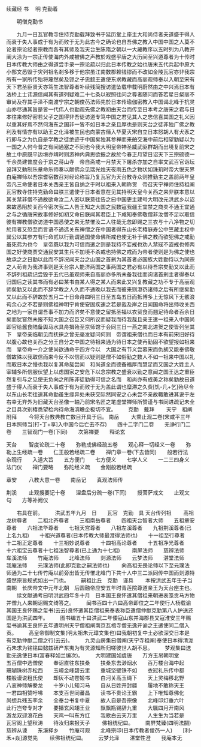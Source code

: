 续藏经   书
　明 克勤着
　　 

　　明僧克勤书

　　九月一日瓦官教寺住持克勤载拜致书于延历堂上座主大和尚侍者夫道盛于得人而衰于失人事成于有为而败于无为此古今之确论也自吾佛之教入中国中国之人莫不论者宗论经者宗教而各有其师及我天台生陈隋之朝以一大藏教序以五时列为八教开阐大涂为一宗正传使海内外咸被佛之声教於戏盛乎唐之大历间至兴道尊者为十传时日本传教大师由之得道尝手录一宗论疏以归此日本传教之始也唐末五代兵起中原大小部文悉毁于灾列祖名剎多移于他宗虽江南数郡赖钱镠而不改如金陵瓦官亦非我宗所有一家所传殆将蔑然矣及镠之子忠懿王遣使东求教藏而高丽观师奉以入朝至宋有天下君圣臣贤天亦笃生法智尊者补续残简搜访遣坠载申载明蔚然由之中兴焉日本有法桥上士讳源信闻其有道列疑难二十七条以寂照往问之尊者随问而答若星日粲丽不审尚及存其手泽不南渡宁宗之朝俊芿法师先於日本传瑜伽密教入中国谒北峰于抗灵山亦尽通其旨是皆一代伟人也勤观先佛之教初由天台而传至日本考之唐宋之君与日本往来修好密若父子之国得非吾徒访道专笃中国之君见其人之忠信喜其国之礼义因以重其好焉不然何海东之国非一皆不如日本之亲且厚也是则天台之徒非独广佛之教利及有情亦有以助王之化泽被生民也向蒙古僭入华夏灭宋自立日本怒胡人有犬豕之行即与之为仇自是学教之徒绝迹于中国矣独其参禅而来舶交海中前后相望勤疑以为一国之人何今昔之有间通塞之不同也今我大明皇帝神圣威武驱群胡而出境复前宋之故土中原既平边境亦靖时则游神内典思欲振之故於今春正月望日诏天下三宗硕德一千余员建普度会于京之蒋山寺　帝自斋戒一月禁天下屠杀亦加之自率文武百官诣坛设拜又勅制乐章命乐师奏以献佛众见瑞光烛天夜雨五色之物状如珠玑时帝大悦天界白庵禅师以吾宗耆宿数召对经论称旨乃复瓦官为天台教寺众则推勤主之盖前两年皇帝凡三命使者日本关西亲王皆自纳之于时以祖来入朝称贺　帝召天宁禅师住持祖阐瓦官教寺住持克勤命曰朕三遣使于日本者意在见其持明天皇今关西之来非朕本意以其关禁非僧不通故欲命汝二人密以朕意往告之曰中国更主建号大明改元洪武乡以诏来故悉阻於关西今密次我二人告王知之大国之民数寇我疆王宜禁之商卖不通王宜通之与之循唐宋故事修好如初又命曰朕闻其君臣上下咸知奉佛敬僧非汝僧不足以取信彼有禅教僧欲访道中国悉使之来无禁惟汝二人往哉无忽即赐之三衣与十八净物之切於用者又恐至而言语不通选关东禅僧之在中国者得东山长老椿庭寿公中竺藏主权中巽公以其参方有行命贰以行勤谓通国使命佛所戒也使无补于佛之教而欲犯佛之戒勤虽死弗为也今　皇帝既以我为可信而遣之则是我持不妄戒也劝人禁寇不盗戒也修两国之好使商贾交通民安其生兵不加境不杀戒也持佛之戒而为帝者使则是为佛之使也故承之之日勤以此而不辞况闻天台之山国之首剎为其首者必国族大姓勤恃以为同宗之人苟肯为我济事则是天台宗人能济两国之事两国之君必有以待吾宗矣勤又以此而不辞列祖疏记尝毁于五代已虽观师来自高丽亦多所未备我往而询诸首剎主者得奉以归国后之读其书而有必曰某书由某人得之某人而来此又兴复教藏之功不专于高丽观师矣勤又以此而不辞学教之人久而不通晚以我去而彼来则澄芿诸师之后有所继矣勤又以此而不辞故於五月二十日命舟四明三日至五岛五日而抵博多上无惊风下无骸浪苟余心之不若是则佛祖神明宁肯使安固疾速之若是哉及岸之日闻国命将出师收关西之地为一家自谓吾事不加力而济矣不意使之留抵圣福以衣贸食而翘足待命者百余日矣而犹窅然未报不知大国之召臣又何所议而疑我而待我哉且亲王遣一祖来入中国尚即官给酱食陆备舆马水具舟揖殆至京师馆于会同三日一燕之南北进贺之使皆列坐其下　皇帝亲临朝见而抚徕之曾无毫发疑问何则　帝谓祖来僧也而日本有前宋旧好待以腹心故也关西之分王自分之中国之待祖来通为待日本之使再勤固不欲望报如祖来而　皇帝命一介之使尚欲通命于四方今以　大国之有节义尝慕宋而仇胡又能奉佛敬僧故殊以我取信而来今反不以信而以疑则是僧不如俗勤之数人不如一祖来中国以礼而取日本之慢也我以复其命哉尝闻　和尚道全而德备福厚而慧足而又国之大姓主人宰辅多所信服伏望上以虑国家之安危下以念宗教之盛衰以勤之意闻之国王达之重臣然复引与之见使无负向之所陈非徒勤得可信之名而　和尚亦有成美之称矣勤故曰道盛于得人而衰于失人事成于有为而败于无为盖此谓也糜滞之久赀[饥-几+乞]殆尽令以东山长老往速其命勤虽生缘异处未获交际然同安之心未尝不亲故輙敢进其说于左右幸无弃外为旧藏天台圣像一轴乃前宋名匠之笔虚堂禅师所赞谨与书同进疏记未全之目具次别椿悉望检内待命海滨瞻企极切不宜。
　　克勤　戴拜
　　天宁　祖阐　附拜
　　今将天台教典教亡数目开具于后。
南岳
　　大乘止观二卷(宋咸平三年日本照师当[打-丁+享]入中国今后亡去不存)　　四十二字门二卷　　无诤行门二卷　　三智观门一卷(下同)　　次第禅要　　释论玄

天台
　　智度论疏二十卷　　弥勒成佛经疏五卷　　观心释一切经义一卷　　弥勒上生经疏一卷　　仁王般若经疏二卷　　禅门章一卷(下去皆同)　　般若行法　　杂观行　　入道大旨　　五方便门　　七方便义　　七学人义　　一二三四身义　　法门仪　　禅门要略　　弥陀经义疏　　金刚般若经疏

章安
　　八教大意一卷　　南岳记　　真观法师传

荆溪
　　止观搜要记十卷　　涅盘后分疏一卷(下同)　　授菩萨戒文　　止观文句　　方等补阙仪

　　右具在前。
　　洪武五年九月　日　　瓦官　克勤　具
天台传列祖
　　高祖龙树尊者　　二祖北齐尊者　　三祖南岳尊者　　四祖天台智者大师　　五祖章安尊者　　六祖法华尊者　　七祖天宫尊者　　八祖左溪尊者　　九祖荆溪尊者(已上名九祖)　　十祖兴道尊者(日本传教大师最澄得法师也)　　十一祖至行尊者　　十二祖正定尊者　　十三祖妙说尊者　　十四祖高论尊者　　十五祖净光尊者　　十六祖宝云尊者十七祖法智尊者(已上通为十七祖)
　　南屏法师　　慈辨法师　　车溪法师　　竹庵法师　　北峰法师　　剡源法师　　云梦法师　　湛堂法师　　我庵法师　　元璞法师(此即克勤之嗣法师也)
　　向高祖无畏论师以下至元璞法师通为二十七传竹庵以前旁出皆无传惟北峰门下共十人中三二派同传中国而剡源特盛然宗旨规式如出一门也。
　　嗣祖比丘　克勤　谨具
　　本按洪武五年壬子当南朝　长庆帝文中元年北朝　后圆融帝应安五年时青莲院尊道亲王为天台座主也。
　　续文献通考曰明洪武四年冬十月　日本国王良怀遣其僧祖来朝进表笺贡马方物并僧九人来朝诏赐文绮答之。
　　闽书百四十六曰高帝即位之二年使行人杨载谕其国王良怀赐之玺书(云云)良怀遣其臣僧祖来奉表称臣遣僧仲猷克勤第八人护送还国是为洪武四年。
　　图书编五十曰洪武二年倭寇山东并海郡县又寇淮安三年赐玺书谕其王良怀五年遣明州天宁僧祖阐南京瓦棺寺僧无逸开谕之王遣使同二僧入贡。
　　高皇帝御制文集(明太祖朱元璋文集也)曰我朝初复中土必欲深交日本是有克勤仲猷二僧之行(云云)。
　　九灵山房集曰僧阐(天宁寺祖阐)奉使日本得清泷石朱求为铭铭曰懿兹研产东夷为有灵源知所归嗟彼世人胡不思。
　　梦观集曰送勤无逸使日本(富春释如兰编次)。
　　大明建国如虞唐　　万方玉帛朝明堂　　五百僧中选僧使　　奉诏直往东扶桑　　扶桑东去渺烟水　　百万楼台海中起　　珊瑚珠树赤松西　　玉嶂金峰碧云里　　重城坚壁铁不如　　衣冠礼乐传中都　　楼般谩说粗氏使　　却灰不动苍姬书　　白河关高玉绳下　　天上灵梅移北野　　八衮神师解豢龙　　十岁小儿知习马　　自从日姓开封疆　　履地不敢称天王　　一君四相赞吁咈　　本支百世同蕃昌　　读书不贵论王霸　　上下唯知尊佛化　　尚想兵残五李余　　全奉台书复中夏　　故人自是吾宗像　　北峰印灯垂六叶　　此行岂夸专对才　　要播玄风翊王业　　飘飘瓶锡辞九重　　大颿四月开南风　　游龙双迎浪花白　　天鸡一叫东方红　　我歌白云天万里　　人生生为当若是　　瓦官阁上望秋涛　　待汝归来报天子
　　佛祖统纪曰。
　　南屏梵臻(四明法嗣)　　慈辨从谏　　东溪择乡　　竹庵可观　　北峰宗印(日本传教者俊芿一人)　　[利-禾+焱]源觉先
　　续佛祖统纪曰。
　　云梦允泽　　湛堂性澄　　我庵本无
